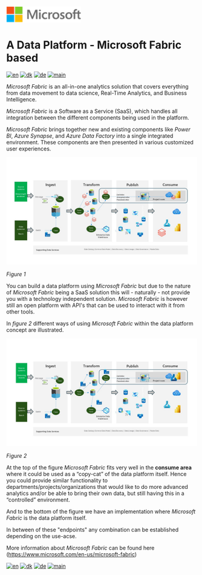 ![microsoft](../../images/microsoft.png)

# A Data Platform - Microsoft Fabric based

[![en](https://img.shields.io/badge/lang-en-red.svg)](Fabric.md)
[![dk](https://img.shields.io/badge/lang-da--dk-green.svg)](Fabric-da.md)
[![de](https://img.shields.io/badge/lang-de-yellow.svg)](Fabric-de.md)
[![main](https://img.shields.io/badge/main-document-blue.svg)](../../README.md)

*Microsoft Fabric* is an all-in-one analytics solution that covers everything from data movement to data science, Real-Time Analytics, and Business Intelligence.

*Microsoft Fabric* is a Software as a Service (SaaS), which handles all integration between the different components being used in the platform.

*Microsoft Fabric* brings together new and existing components like *Power BI*, *Azure Synapse*, and *Azure Data Factory* into a single integrated environment. These components are then presented in various customized user experiences.

![figur1](../../images/english/Slide11.JPG)

*Figure 1*

You can build a data platform using *Microsoft Fabric* but due to the nature of *Microsoft Fabric* being a SaaS solution this will - naturally - not provide you with a technology independent solution.
*Microsoft Fabric* is however still an open platform with API's that can be used to interact with it from other tools.

In *figure 2* different ways of using *Microsoft Fabric* within the data platform concept are illustrated.

![figur2](../../images/english/Slide9.JPG)

*Figure 2*

At the top of the figure *Microsoft Fabric* fits very well in the **consume area** where it could be used as a “copy-cat” of the data platform itself. Hence you could provide similar functionality to departments/projects/organizations that would like to do more advanced analytics and/or be able to bring their own data, but still having this in a “controlled” environment.

And to the bottom of the figure we have an implementation where *Microsoft Fabric* is the data platform itself.

In between of these "endpoints" any combination can be established depending on the use-acse.

More information about *Microsoft Fabric* can be found here (<https://www.microsoft.com/en-us/microsoft-fabric>)

[![en](https://img.shields.io/badge/lang-en-red.svg)](Fabric.md)
[![dk](https://img.shields.io/badge/lang-da--dk-green.svg)](Fabric-da.md)
[![de](https://img.shields.io/badge/lang-de-yellow.svg)](Fabric-de.md)
[![main](https://img.shields.io/badge/main-document-blue.svg)](../../README.md)